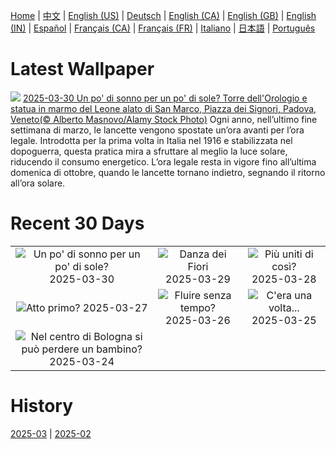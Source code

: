 [Home](../README.md) | [中文](zh-CN.md) | [English (US)](en-US.md) | [Deutsch](de-DE.md) | [English (CA)](en-CA.md) | [English (GB)](en-GB.md) | [English (IN)](en-IN.md) | [Español](es-ES.md) | [Français (CA)](fr-CA.md) | [Français (FR)](fr-FR.md) | [Italiano](it-IT.md) | [日本語](ja-JP.md) | [Português](pt-BR.md)

# Latest Wallpaper
![](https://www.bing.com/th?id=OHR.Clock_IT-IT7164959440_UHD.jpg)
[2025-03-30 Un po' di sonno per un po' di sole? Torre dell'Orologio e statua in marmo del Leone alato di San Marco, Piazza dei Signori, Padova, Veneto(© Alberto Masnovo/Alamy Stock Photo)](https://www.bing.com/th?id=OHR.Clock_IT-IT7164959440_UHD.jpg)
Ogni anno, nell’ultimo fine settimana di marzo, le lancette vengono spostate un’ora avanti per l’ora legale. Introdotta per la prima volta in Italia nel 1916 e stabilizzata nel dopoguerra, questa pratica mira a sfruttare al meglio la luce solare, riducendo il consumo energetico. L’ora legale resta in vigore fino all’ultima domenica di ottobre, quando le lancette tornano indietro, segnando il ritorno all’ora solare.

# Recent 30 Days
|  |  |  |
|:---:|:---:|:---:|
| ![](https://www.bing.com/th?id=OHR.Clock_IT-IT7164959440_400x240.jpg "Un po' di sonno per un po' di sole?") 2025-03-30 | ![](https://www.bing.com/th?id=OHR.CarrizoBloom_IT-IT9336939108_400x240.jpg "Danza dei Fiori") 2025-03-29 | ![](https://www.bing.com/th?id=OHR.ElephantGrass_IT-IT5535834532_400x240.jpg "Più uniti di così?") 2025-03-28 |
| ![](https://www.bing.com/th?id=OHR.OdeonAthens_IT-IT6024741417_400x240.jpg "Atto primo?") 2025-03-27 | ![](https://www.bing.com/th?id=OHR.CrystalManatee_IT-IT9883831174_400x240.jpg "Fluire senza tempo?") 2025-03-26 | ![](https://www.bing.com/th?id=OHR.HobbitHole_IT-IT4670453023_400x240.jpg "C'era una volta...") 2025-03-25 |
| ![](https://www.bing.com/th?id=OHR.PiazzaBologna_IT-IT4343709340_400x240.jpg "Nel centro di Bologna si può perdere un bambino?") 2025-03-24 |  |  |

# History
[2025-03](../archives/wallpaper/it-IT/w_2025_03.md) | [2025-02](../archives/wallpaper/it-IT/w_2025_02.md)
